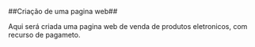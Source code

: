 ##Criação de uma pagina web##

Aqui será criada uma pagina web de venda de produtos eletronicos, com recurso de pagameto.
